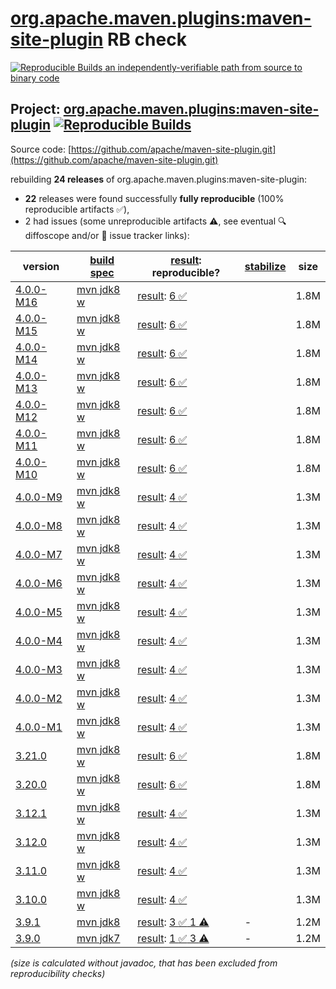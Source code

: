 [org.apache.maven.plugins:maven-site-plugin](https://central.sonatype.com/artifact/org.apache.maven.plugins/maven-site-plugin/versions) RB check
=======

[![Reproducible Builds](https://reproducible-builds.org/images/logos/rb.svg) an independently-verifiable path from source to binary code](https://reproducible-builds.org/)

## Project: [org.apache.maven.plugins:maven-site-plugin](https://central.sonatype.com/artifact/org.apache.maven.plugins/maven-site-plugin/versions) [![Reproducible Builds](https://img.shields.io/endpoint?url=https://raw.githubusercontent.com/jvm-repo-rebuild/reproducible-central/master/content/org/apache/maven/plugins/maven-site-plugin/badge.json)](https://github.com/jvm-repo-rebuild/reproducible-central/blob/master/content/org/apache/maven/plugins/maven-site-plugin/README.md)

Source code: [https://github.com/apache/maven-site-plugin.git](https://github.com/apache/maven-site-plugin.git)

rebuilding **24 releases** of org.apache.maven.plugins:maven-site-plugin:
- **22** releases were found successfully **fully reproducible** (100% reproducible artifacts :white_check_mark:),
- 2 had issues (some unreproducible artifacts :warning:, see eventual :mag: diffoscope and/or :memo: issue tracker links):

| version | [build spec](/BUILDSPEC.md) | [result](https://reproducible-builds.org/docs/jvm/): reproducible? | [stabilize](https://github.com/google/oss-rebuild/blob/main/cmd/stabilize/README.md) | size |
| -- | --------- | ------ | ------ | -- |
| [4.0.0-M16](https://central.sonatype.com/artifact/org.apache.maven.plugins/maven-site-plugin/4.0.0-M16/pom) | [mvn jdk8 w](maven-site-plugin-4.0.0-M16.buildspec) | [result](maven-site-plugin-4.0.0-M16.buildinfo): [6 :white_check_mark: ](maven-site-plugin-4.0.0-M16.buildcompare) | | 1.8M |
| [4.0.0-M15](https://central.sonatype.com/artifact/org.apache.maven.plugins/maven-site-plugin/4.0.0-M15/pom) | [mvn jdk8 w](maven-site-plugin-4.0.0-M15.buildspec) | [result](maven-site-plugin-4.0.0-M15.buildinfo): [6 :white_check_mark: ](maven-site-plugin-4.0.0-M15.buildcompare) | | 1.8M |
| [4.0.0-M14](https://central.sonatype.com/artifact/org.apache.maven.plugins/maven-site-plugin/4.0.0-M14/pom) | [mvn jdk8 w](maven-site-plugin-4.0.0-M14.buildspec) | [result](maven-site-plugin-4.0.0-M14.buildinfo): [6 :white_check_mark: ](maven-site-plugin-4.0.0-M14.buildcompare) | | 1.8M |
| [4.0.0-M13](https://central.sonatype.com/artifact/org.apache.maven.plugins/maven-site-plugin/4.0.0-M13/pom) | [mvn jdk8 w](maven-site-plugin-4.0.0-M13.buildspec) | [result](maven-site-plugin-4.0.0-M13.buildinfo): [6 :white_check_mark: ](maven-site-plugin-4.0.0-M13.buildcompare) | | 1.8M |
| [4.0.0-M12](https://central.sonatype.com/artifact/org.apache.maven.plugins/maven-site-plugin/4.0.0-M12/pom) | [mvn jdk8 w](maven-site-plugin-4.0.0-M12.buildspec) | [result](maven-site-plugin-4.0.0-M12.buildinfo): [6 :white_check_mark: ](maven-site-plugin-4.0.0-M12.buildcompare) | | 1.8M |
| [4.0.0-M11](https://central.sonatype.com/artifact/org.apache.maven.plugins/maven-site-plugin/4.0.0-M11/pom) | [mvn jdk8 w](maven-site-plugin-4.0.0-M11.buildspec) | [result](maven-site-plugin-4.0.0-M11.buildinfo): [6 :white_check_mark: ](maven-site-plugin-4.0.0-M11.buildcompare) | | 1.8M |
| [4.0.0-M10](https://central.sonatype.com/artifact/org.apache.maven.plugins/maven-site-plugin/4.0.0-M10/pom) | [mvn jdk8 w](maven-site-plugin-4.0.0-M10.buildspec) | [result](maven-site-plugin-4.0.0-M10.buildinfo): [6 :white_check_mark: ](maven-site-plugin-4.0.0-M10.buildcompare) | | 1.8M |
| [4.0.0-M9](https://central.sonatype.com/artifact/org.apache.maven.plugins/maven-site-plugin/4.0.0-M9/pom) | [mvn jdk8 w](maven-site-plugin-4.0.0-M9.buildspec) | [result](maven-site-plugin-4.0.0-M9.buildinfo): [4 :white_check_mark: ](maven-site-plugin-4.0.0-M9.buildcompare) | | 1.3M |
| [4.0.0-M8](https://central.sonatype.com/artifact/org.apache.maven.plugins/maven-site-plugin/4.0.0-M8/pom) | [mvn jdk8 w](maven-site-plugin-4.0.0-M8.buildspec) | [result](maven-site-plugin-4.0.0-M8.buildinfo): [4 :white_check_mark: ](maven-site-plugin-4.0.0-M8.buildcompare) | | 1.3M |
| [4.0.0-M7](https://central.sonatype.com/artifact/org.apache.maven.plugins/maven-site-plugin/4.0.0-M7/pom) | [mvn jdk8 w](maven-site-plugin-4.0.0-M7.buildspec) | [result](maven-site-plugin-4.0.0-M7.buildinfo): [4 :white_check_mark: ](maven-site-plugin-4.0.0-M7.buildcompare) | | 1.3M |
| [4.0.0-M6](https://central.sonatype.com/artifact/org.apache.maven.plugins/maven-site-plugin/4.0.0-M6/pom) | [mvn jdk8 w](maven-site-plugin-4.0.0-M6.buildspec) | [result](maven-site-plugin-4.0.0-M6.buildinfo): [4 :white_check_mark: ](maven-site-plugin-4.0.0-M6.buildcompare) | | 1.3M |
| [4.0.0-M5](https://central.sonatype.com/artifact/org.apache.maven.plugins/maven-site-plugin/4.0.0-M5/pom) | [mvn jdk8 w](maven-site-plugin-4.0.0-M5.buildspec) | [result](maven-site-plugin-4.0.0-M5.buildinfo): [4 :white_check_mark: ](maven-site-plugin-4.0.0-M5.buildcompare) | | 1.3M |
| [4.0.0-M4](https://central.sonatype.com/artifact/org.apache.maven.plugins/maven-site-plugin/4.0.0-M4/pom) | [mvn jdk8 w](maven-site-plugin-4.0.0-M4.buildspec) | [result](maven-site-plugin-4.0.0-M4.buildinfo): [4 :white_check_mark: ](maven-site-plugin-4.0.0-M4.buildcompare) | | 1.3M |
| [4.0.0-M3](https://central.sonatype.com/artifact/org.apache.maven.plugins/maven-site-plugin/4.0.0-M3/pom) | [mvn jdk8 w](maven-site-plugin-4.0.0-M3.buildspec) | [result](maven-site-plugin-4.0.0-M3.buildinfo): [4 :white_check_mark: ](maven-site-plugin-4.0.0-M3.buildcompare) | | 1.3M |
| [4.0.0-M2](https://central.sonatype.com/artifact/org.apache.maven.plugins/maven-site-plugin/4.0.0-M2/pom) | [mvn jdk8 w](maven-site-plugin-4.0.0-M2.buildspec) | [result](maven-site-plugin-4.0.0-M2.buildinfo): [4 :white_check_mark: ](maven-site-plugin-4.0.0-M2.buildcompare) | | 1.3M |
| [4.0.0-M1](https://central.sonatype.com/artifact/org.apache.maven.plugins/maven-site-plugin/4.0.0-M1/pom) | [mvn jdk8 w](maven-site-plugin-4.0.0-M1.buildspec) | [result](maven-site-plugin-4.0.0-M1.buildinfo): [4 :white_check_mark: ](maven-site-plugin-4.0.0-M1.buildcompare) | | 1.3M |
| [3.21.0](https://central.sonatype.com/artifact/org.apache.maven.plugins/maven-site-plugin/3.21.0/pom) | [mvn jdk8 w](maven-site-plugin-3.21.0.buildspec) | [result](maven-site-plugin-3.21.0.buildinfo): [6 :white_check_mark: ](maven-site-plugin-3.21.0.buildcompare) | | 1.8M |
| [3.20.0](https://central.sonatype.com/artifact/org.apache.maven.plugins/maven-site-plugin/3.20.0/pom) | [mvn jdk8 w](maven-site-plugin-3.20.0.buildspec) | [result](maven-site-plugin-3.20.0.buildinfo): [6 :white_check_mark: ](maven-site-plugin-3.20.0.buildcompare) | | 1.8M |
| [3.12.1](https://central.sonatype.com/artifact/org.apache.maven.plugins/maven-site-plugin/3.12.1/pom) | [mvn jdk8 w](maven-site-plugin-3.12.1.buildspec) | [result](maven-site-plugin-3.12.1.buildinfo): [4 :white_check_mark: ](maven-site-plugin-3.12.1.buildcompare) | | 1.3M |
| [3.12.0](https://central.sonatype.com/artifact/org.apache.maven.plugins/maven-site-plugin/3.12.0/pom) | [mvn jdk8 w](maven-site-plugin-3.12.0.buildspec) | [result](maven-site-plugin-3.12.0.buildinfo): [4 :white_check_mark: ](maven-site-plugin-3.12.0.buildcompare) | | 1.3M |
| [3.11.0](https://central.sonatype.com/artifact/org.apache.maven.plugins/maven-site-plugin/3.11.0/pom) | [mvn jdk8 w](maven-site-plugin-3.11.0.buildspec) | [result](maven-site-plugin-3.11.0.buildinfo): [4 :white_check_mark: ](maven-site-plugin-3.11.0.buildcompare) | | 1.3M |
| [3.10.0](https://central.sonatype.com/artifact/org.apache.maven.plugins/maven-site-plugin/3.10.0/pom) | [mvn jdk8 w](maven-site-plugin-3.10.0.buildspec) | [result](maven-site-plugin-3.10.0.buildinfo): [4 :white_check_mark: ](maven-site-plugin-3.10.0.buildcompare) | | 1.3M |
| [3.9.1](https://central.sonatype.com/artifact/org.apache.maven.plugins/maven-site-plugin/3.9.1/pom) | [mvn jdk8](maven-site-plugin-3.9.1.buildspec) | [result](maven-site-plugin-3.9.1.buildinfo): [3 :white_check_mark:  1 :warning:](maven-site-plugin-3.9.1.buildcompare) | - | 1.2M |
| [3.9.0](https://central.sonatype.com/artifact/org.apache.maven.plugins/maven-site-plugin/3.9.0/pom) | [mvn jdk7](maven-site-plugin-3.9.0.buildspec) | [result](maven-site-plugin-3.9.0.buildinfo): [1 :white_check_mark:  3 :warning:](maven-site-plugin-3.9.0.buildcompare) | - | 1.2M |

<i>(size is calculated without javadoc, that has been excluded from reproducibility checks)</i>

